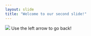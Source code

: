 ```yaml
---
layout: slide
title: "Welcome to our second slide!"
---
```

![](https://i.redd.it/3j18n0a6amr51.png)
Use the left arrow to go back!

